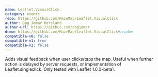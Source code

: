 ```yaml
---
name: Leaflet.VisualClick
category: events
repo: https://github.com/MazeMap/Leaflet.VisualClick
author: Dag Jomar Mersland
author-url: https://github.com/dagjomar
demo: https://github.com/MazeMap/Leaflet.VisualClick#readme
compatible-v0: false
compatible-v1: true
compatible-v2: false
---
```


Adds visual feedback when user clicks/taps the map. Useful when further action is delayed by server requests, or implementation of Leaflet.singleclick. Only tested with Leaflet 1.0.0-beta1.

